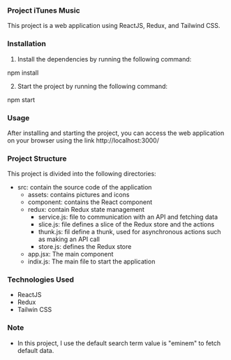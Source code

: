 ### Project iTunes Music

This project is a web application using ReactJS, Redux, and Tailwind CSS.

### Installation

1. Install the dependencies by running the following command:

npm install

2. Start the project by running the following command:

npm start

### Usage

After installing and starting the project, you can access the web application on your browser using the link http://localhost:3000/

### Project Structure

This project is divided into the following directories:

- src: contain the source code of the application
  - assets: contains pictures and icons
  - component: contains the React component
  - redux: contain Redux state management
    - service.js: file to communication with an API and fetching data
    - slice.js: file defines a slice of the Redux store and the actions
    - thunk.js: fil define a thunk, used for asynchronous actions such as making an API call
    - store.js: defines the Redux store
  - app.jsx: The main component
  - indix.js: The main file to start the application

### Technologies Used

- ReactJS
- Redux
- Tailwin CSS

### Note

- In this project, I use the default search term value is "eminem" to fetch default data.
